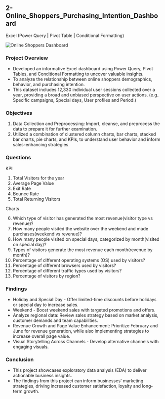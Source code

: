 ## 2-Online_Shoppers_Purchasing_Intention_Dashboard
Excel (Power Query | Pivot Table | Conditional Formatting)

![Online Shoppers Dashboard](https://github.com/user-attachments/assets/b510331f-d874-4d7c-9e0d-3d577cf470e3)

### Project Overview
- Developed an informative Excel dashboard using Power Query, Pivot Tables, and Conditional Formatting to uncover valuable insights.
- To analyze the relationship between online shoppers demographics, behavior, and purchasing intention.
- This dataset includes 12,330 individual user sessions collected over a year, providing a broad and unbiased perspective on user actions. (e.g.. Specific campaigns, Special days, User profiles and Period.)

### Objectives
1. Data Collection and Preprocessing: Import, cleanse, and preprocess the data to prepare it for further examination.
2. Utilized a combination of clustered column charts, bar charts, stacked bar charts, pie charts, and KPIs, to understand user behavior and inform sales-enhancing strategies.

### Questions
KPI
1. Total Visitors for the year
2. Average Page Value
3. Exit Rate
4. Bounce Rate
5. Total Returning Visitors

Charts

6. Which type of visitor has generated the most revenue(visitor type vs revenue)?
7. How many people visited the website over the weekend and made purchases(weekend vs revenue)?
8. How many people visited on special days, categorized by month(visited on special day)?
9. Types of visitors generate the most revenue each month(revenue by month)?
10. Percentage of different operating systems (OS) used by visitors?
11. Percentage of different browsers used by visitors?
12. Percentage of different traffic types used by visitors?
13. Percentage of visitors by region?


### Findings
- Holiday and Special Day - Offer limited-time discounts before holidays or special day to increase sales.
- Weekend - Boost weekend sales with targeted promotions and offers.
- Analyze regional data: Review sales strategy based on market analysis, customer demands and team capabilities.
- Revenue Growth and Page Value Enhancement: Prioritize February and June for revenue generation, while also implementing strategies to increase overall page value.
- Visual Storytelling Across Channels - Develop alternative channels with engaging visuals.

### Conclusion
- This project showcases exploratory data analysis (EDA) to deliver actionable business insights.
- The findings from this project can inform businesses' marketing strategies, driving increased customer satisfaction, loyalty and long-term growth.
